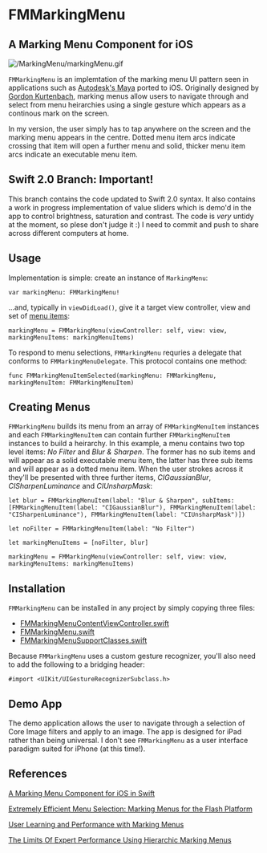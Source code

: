 # FMMarkingMenu
## A Marking Menu Component for iOS

![/MarkingMenu/markingMenu.gif](/MarkingMenu/markingMenu.gif)

`FMMarkingMenu` is an implemtation of the marking menu UI pattern seen in applications such as [Autodesk's Maya](http://www.autodesk.co.uk/products/maya/overview) ported to iOS. Originally designed by [Gordon Kurtenbach](http://www.autodeskresearch.com/pdf/theses/kurtenbach-phd.pdf), marking menus allow users to navigate through and select from menu heirarchies using a single gesture which appears as a continous mark on the screen. 

In my version, the user simply has to tap anywhere on the screen and the marking menu appears in the centre. Dotted menu item arcs indicate crossing that item will open a further menu and solid, thicker menu item arcs indicate an executable menu item.

## Swift 2.0 Branch: Important!

This branch contains the code updated to Swift 2.0 syntax. It also contains a work in progress implementation of value sliders which is demo'd in the app to control brightness, saturation and contrast. The code is *very* untidy at the moment, so plese don't judge it :) I need to commit and push to share across different computers at home.

## Usage

Implementation is simple: create an instance of `MarkingMenu`:

```
var markingMenu: FMMarkingMenu!
```

...and, typically in `viewDidLoad()`, give it a target view controller, view and set of [menu items](https://github.com/FlexMonkey/MarkingMenu/blob/master/README.md#creating-menus):

```
markingMenu = FMMarkingMenu(viewController: self, view: view, markingMenuItems: markingMenuItems)
```

To respond to menu selections, `FMMarkingMenu` requries a delegate that conforms to `FMMarkingMenuDelegate`. This protocol contains one method:

```
func FMMarkingMenuItemSelected(markingMenu: FMMarkingMenu, markingMenuItem: FMMarkingMenuItem)
```

## Creating Menus

`FMMarkingMenu` builds its menu from an array of `FMMarkingMenuItem` instances and each `FMMarkingMenuItem` can contain further `FMMarkingMenuItem` instances to build a heirarchy. In this example, a menu contains two top level items: _No Filter_ and _Blur & Sharpen_. The former has no sub items and will appear as a solid executable menu item, the latter has three sub items and will appear as a dotted menu item. When the user strokes across it they'll be presented with three further items, _CIGaussianBlur_, _CISharpenLuminance_ and _CIUnsharpMask_:

```
let blur = FMMarkingMenuItem(label: "Blur & Sharpen", subItems:[FMMarkingMenuItem(label: "CIGaussianBlur"), FMMarkingMenuItem(label: "CISharpenLuminance"), FMMarkingMenuItem(label: "CIUnsharpMask")])
        
let noFilter = FMMarkingMenuItem(label: "No Filter")
        
let markingMenuItems = [noFilter, blur]
        
markingMenu = FMMarkingMenu(viewController: self, view: view, markingMenuItems: markingMenuItems)
```

## Installation

`FMMarkingMenu` can be installed in any project by simply copying three files:

* [FMMarkingMenuContentViewController.swift](/MarkingMenu/FMMarkingMenuContentViewController.swift)
* [FMMarkingMenu.swift](/MarkingMenu/FMMarkingMenu.swift)
* [FMMarkingMenuSupportClasses.swift](/MarkingMenu/FMMarkingMenuSupportClasses.swift)
 
Because `FMMarkingMenu` uses a custom gesture recognizer, you'll also need to add the following to a bridging header:

```
#import <UIKit/UIGestureRecognizerSubclass.h>
```

## Demo App

The demo application allows the user to navigate through a selection of Core Image filters and apply to an image. The app is designed for iPad rather than being universal. I don't see `FMMarkingMenu` as a user interface paradigm suited for iPhone (at this time!).

## References

[A Marking Menu Component for iOS in Swift](http://flexmonkey.blogspot.co.uk/2015/06/a-marking-menu-component-for-ios-in.html)

[Extremely Efficient Menu Selection: Marking Menus for the Flash Platform](http://www.betriebsraum.de/blog/2009/12/11/extremely-efficient-menu-selection-marking-menus-for-the-flash-platform/)

[User Learning and Performance with Marking Menus](http://www.billbuxton.com/MMUserLearn.html)

[The Limits Of Expert Performance Using Hierarchic Marking Menus](http://www.billbuxton.com/MMExpert.html)
